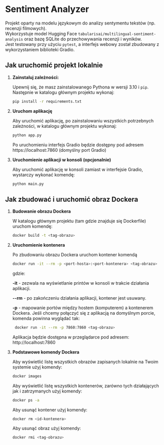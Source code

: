 # Sentiment Analyzer

Projekt oparty na modelu językowym do analizy sentymentu tekstów (np. recenzji filmowych).  
Wykorzystuje model Hugging Face `tabularisai/multilingual-sentiment-analysis` oraz bazę SQLite do przechowywania recenzji i wyników.  
Jest testowany przy użyciu `pytest`, a interfejs webowy został zbudowany z wykorzystaniem biblioteki Gradio.

## Jak uruchomić projekt lokalnie

1. **Zainstaluj zależności:**

   Upewnij się, że masz zainstalowanego Pythona w wersji 3.10 i `pip`. Następnie w katalogu głównym projektu wykonaj:

   ```bash
   pip install -r requirements.txt

2. **Uruchom aplikację**

    Aby uruchomić aplikację, po zainstalowaniu wszystkich potrzebnych zależności, w katalogu głównym projektu wykonaj:

    ```bash
    python app.py
    ```
    Po uruchomieniu interfejs Gradio będzie dostępny pod adresem https://localhost:7860 (domyślny port Gradio)


3. **Uruchomienie aplikacji w konsoli (opcjonalnie)**
    
    Aby uruchomić aplikację w konsoli zamiast w interfejsie Gradio, wystarczy wykonać komendę:
    
    ```bash
    python main.py   
    ```
   
## Jak zbudować i uruchomić obraz Dockera

1. **Budowanie obrazu Dockera**

    W katalogu głównym projektu (tam gdzie znajduje się Dockerfile) uruchom komendę:

    ```bash
    docker build -t <tag-obrazu>
    ```

2. **Uruchomienie kontenera**

    Po zbudowaniu obrazu Dockera uruchom kontener komendą
    
    ```bash
    docker run -it --rm -p <port-hosta>:<port-kontenera> <tag-obrazu>
    ```
    gdzie:
    
    **-it** - zezwala na wyświetlanie printów w konsoli w trakcie działania aplikacji.

    **--rm** - po zakończeniu działania aplikacji, kontener jest usuwany.

    **-p** - mapowanie portów między hostem (komputerem) a kontenerem Dockera. Jeśli chcemy połączyć się z aplikacją na domyślnym porcie, komenda powinna wyglądać tak:
    
   ```bash
    docker run -it --rm -p 7860:7860 <tag-obrazu>
    ```
    Aplikacja będzie dostępna w przeglądarce pod adresem: http://localhost:7860


3. **Podstawowe komendy Dockera**
    
    Aby wyświetlić listę wszystkich obrazów zapisanych lokalnie na Twoim systemie użyj komendy:
    ``` bash
    docker images
    ```
    Aby wyświetlić listę wszystkich kontenerów, zarówno tych działających jak i zatrzymanych użyj komendy:
    
    ``` bash
    docker ps -a
   ```
   
    Aby usunąć kontener użyj komendy:
    ``` bash
    docker rm <id-kontenera>
    ```
   
    Aby usunąć obraz użyj komendy:
    ``` bash
   docker rmi <tag-obrazu>
   ```
